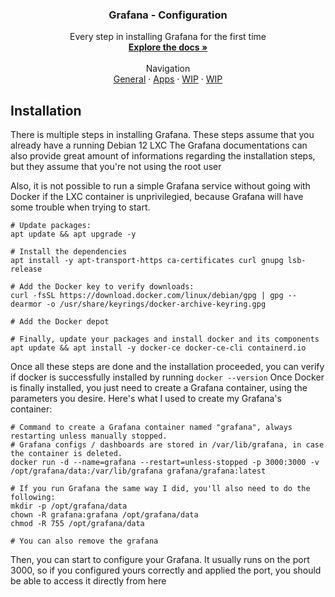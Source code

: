 <h3 align="center">Grafana - Configuration</h3>

  <p align="center">
    Every step in installing Grafana for the first time
    <br />
    <a href="https://github.com/KelyanDev/Homelab"><strong>Explore the docs »</strong></a>
    <br />
    <br />
    Navigation <br />
    <a href="https://github.com/KelyanDev/Homelab">General</a>
    ·
    <a href="https://github.com/KelyanDev/Homelab/blob/main/apps/README.md">Apps</a>
    ·
    <a href="">WIP</a>
    ·
    <a href="">WIP</a>
  </p>
</div>

## Installation

There is multiple steps in installing Grafana. These steps assume that you already have a running Debian 12 LXC
The Grafana documentations can also provide great amount of informations regarding the installation steps, but they assume that you're not using the root user

Also, it is not possible to run a simple Grafana service without going with Docker if the LXC container is unprivilegied, because Grafana will have some trouble when trying to start.

```
# Update packages:
apt update && apt upgrade -y

# Install the dependencies
apt install -y apt-transport-https ca-certificates curl gnupg lsb-release

# Add the Docker key to verify downloads:
curl -fsSL https://download.docker.com/linux/debian/gpg | gpg --dearmor -o /usr/share/keyrings/docker-archive-keyring.gpg

# Add the Docker depot

# Finally, update your packages and install docker and its components
apt update && apt install -y docker-ce docker-ce-cli containerd.io
```
Once all these steps are done and the installation proceeded, you can verify if docker is successfully installed by running ``docker --version``
Once Docker is finally installed, you just need to create a Grafana container, using the parameters you desire. Here's what I used to create my Grafana's container:
```
# Command to create a Grafana container named "grafana", always restarting unless manually stopped.
# Grafana configs / dashboards are stored in /var/lib/grafana, in case the container is deleted.
docker run -d --name=grafana --restart=unless-stopped -p 3000:3000 -v /opt/grafana/data:/var/lib/grafana grafana/grafana:latest

# If you run Grafana the same way I did, you'll also need to do the following:
mkdir -p /opt/grafana/data
chown -R grafana:grafana /opt/grafana/data
chmod -R 755 /opt/grafana/data

# You can also remove the grafana 
```
Then, you can start to configure your Grafana. It usually runs on the port 3000, so if you configured yours correctly and applied the port, you should be able to access it directly from here

